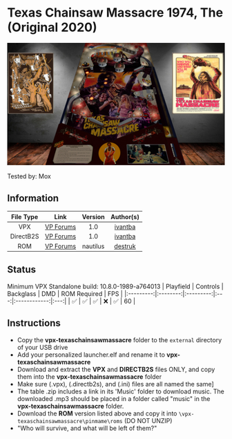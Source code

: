 # Texas Chainsaw Massacre 1974, The (Original 2020)

![Table Preview](../../images/vpx-texas-chainsaw-preview.jpg)

Tested by: Mox 

## Information 
| File Type | Link | Version | Author(s) | 
|:---------:|:----:|:-------:|:---------:|
| VPX | [VP Forums](https://www.vpforums.org/index.php?app=downloads&showfile=15385) | 1.0 | [ivantba](https://www.vpforums.org/index.php?showuser=123858) |
| DirectB2S | [VP Forums](https://www.vpforums.org/index.php?app=downloads&showfile=15385) | 1.0 | [ivantba](https://www.vpforums.org/index.php?showuser=123858) |
| ROM | [VP Forums](https://www.vpforums.org/index.php?app=downloads&showfile=6182) | nautilus | [destruk](https://www.vpforums.org/index.php?showuser=5) |

## Status 
Minimum VPX Standalone build: 10.8.0-1989-a764013
| Playfield | Controls | Backglass | DMD | ROM Required | FPS | 
|:---------:|:--------:|:---------:|:---:|:------------:|:---:|
| :white_check_mark: | :white_check_mark: | :white_check_mark: | :x: | :white_check_mark: | 60 |

## Instructions 
- Copy the **vpx-texaschainsawmassacre** folder to the `external` directory of your USB drive
- Add your personalized launcher.elf and rename it to **vpx-texaschainsawmassacre**
- Download and extract the **VPX** and **DIRECTB2S** files ONLY, and copy them into the **vpx-texaschainsawmassacre** folder
- Make sure (.vpx), (.directb2s), and (.ini) files are all named the same]
- The table .zip includes a link in its 'Music' folder to download music. The downloaded .mp3 should be placed in a folder called "music" in the **vpx-texaschainsawmassacre** folder. 
- Download the **ROM** version listed above and copy it into `\vpx-texaschainsawmassacre\pinmame\roms` (DO NOT UNZIP)
- "Who will survive, and what will be left of them?"
